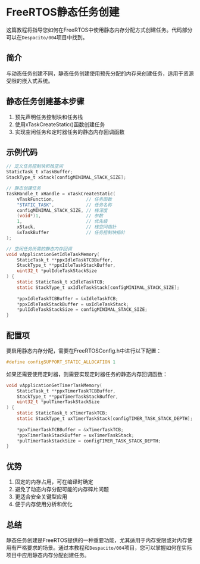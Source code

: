 # FreeRTOS静态任务创建

这篇教程将指导您如何在FreeRTOS中使用静态内存分配方式创建任务。代码部分可以在`Despacito/004`项目中找到。

## 简介

与动态任务创建不同，静态任务创建使用预先分配的内存来创建任务，适用于资源受限的嵌入式系统。

## 静态任务创建基本步骤

1. 预先声明任务控制块和任务栈
2. 使用xTaskCreateStatic()函数创建任务
3. 实现空闲任务和定时器任务的静态内存回调函数

## 示例代码

```c
// 定义任务控制块和栈空间
StaticTask_t xTaskBuffer;
StackType_t xStack[configMINIMAL_STACK_SIZE];

// 静态创建任务
TaskHandle_t xHandle = xTaskCreateStatic(
    vTaskFunction,            // 任务函数
    "STATIC_TASK",            // 任务名称
    configMINIMAL_STACK_SIZE, // 栈深度
    (void*)1,                 // 参数
    1,                        // 优先级
    xStack,                   // 栈空间指针
    &xTaskBuffer              // 任务控制块指针
);

// 空闲任务所需的静态内存回调
void vApplicationGetIdleTaskMemory(
    StaticTask_t **ppxIdleTaskTCBBuffer,
    StackType_t **ppxIdleTaskStackBuffer,
    uint32_t *pulIdleTaskStackSize
) {
    static StaticTask_t xIdleTaskTCB;
    static StackType_t uxIdleTaskStack[configMINIMAL_STACK_SIZE];
    
    *ppxIdleTaskTCBBuffer = &xIdleTaskTCB;
    *ppxIdleTaskStackBuffer = uxIdleTaskStack;
    *pulIdleTaskStackSize = configMINIMAL_STACK_SIZE;
}
```

## 配置项

要启用静态内存分配，需要在FreeRTOSConfig.h中进行以下配置：

```c
#define configSUPPORT_STATIC_ALLOCATION 1
```

如果还需要使用定时器，则需要实现定时器任务的静态内存回调函数：

```c
void vApplicationGetTimerTaskMemory(
    StaticTask_t **ppxTimerTaskTCBBuffer,
    StackType_t **ppxTimerTaskStackBuffer,
    uint32_t *pulTimerTaskStackSize
) {
    static StaticTask_t xTimerTaskTCB;
    static StackType_t uxTimerTaskStack[configTIMER_TASK_STACK_DEPTH];
    
    *ppxTimerTaskTCBBuffer = &xTimerTaskTCB;
    *ppxTimerTaskStackBuffer = uxTimerTaskStack;
    *pulTimerTaskStackSize = configTIMER_TASK_STACK_DEPTH;
}
```

## 优势

1. 固定的内存占用，可在编译时确定
2. 避免了动态内存分配可能的内存碎片问题
3. 更适合安全关键型应用
4. 便于内存使用分析和优化

## 总结

静态任务创建是FreeRTOS提供的一种重要功能，尤其适用于内存受限或对内存使用有严格要求的场景。通过本教程和`Despacito/004`项目，您可以掌握如何在实际项目中应用静态内存分配创建任务。 